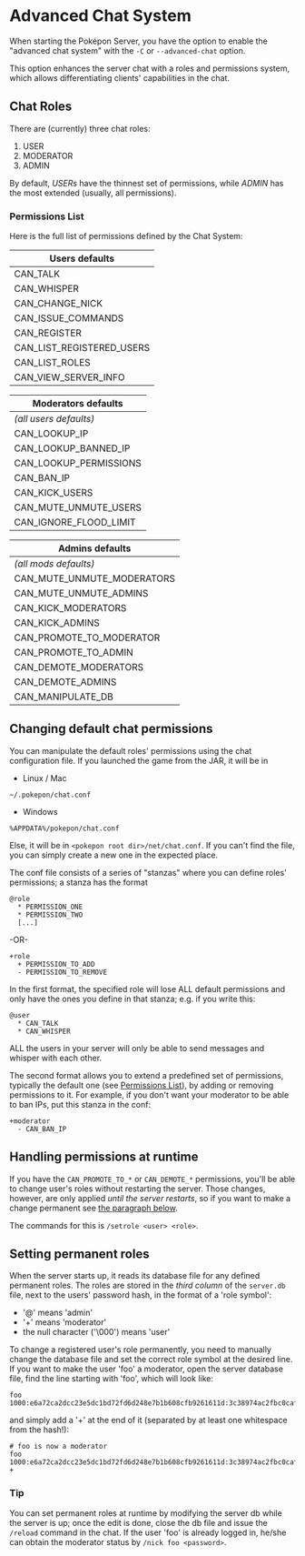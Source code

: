 Advanced Chat System
===================================================

When starting the Poképon Server, you have the option to enable the
"advanced chat system" with the `-C` or `--advanced-chat` option.

This option enhances the server chat with a roles and permissions system,
which allows differentiating clients' capabilities in the chat.

Chat Roles
---------------------------------------------------
There are (currently) three chat roles:  
1. USER  
2. MODERATOR  
3. ADMIN  

By default, *USERs* have the thinnest set of permissions, while *ADMIN* has 
the most extended (usually, all permissions).

### Permissions List
Here is the full list of permissions defined by the Chat System:

| Users defaults             |
| -------------------------- |
| CAN_TALK                   |
| CAN_WHISPER                |
| CAN_CHANGE_NICK            |
| CAN_ISSUE_COMMANDS         |
| CAN_REGISTER               |
| CAN_LIST_REGISTERED_USERS  |
| CAN_LIST_ROLES             |
| CAN_VIEW_SERVER_INFO       |

| Moderators defaults        |
| -------------------------- |
| *(all users defaults)*     |
| CAN_LOOKUP_IP              |
| CAN_LOOKUP_BANNED_IP       |
| CAN_LOOKUP_PERMISSIONS     |
| CAN_BAN_IP                 |
| CAN_KICK_USERS             |
| CAN_MUTE_UNMUTE_USERS      |
| CAN_IGNORE_FLOOD_LIMIT     |

| Admins defaults            |
| -------------------------- |
| *(all mods defaults)*      |
| CAN_MUTE_UNMUTE_MODERATORS |
| CAN_MUTE_UNMUTE_ADMINS     |
| CAN_KICK_MODERATORS        |
| CAN_KICK_ADMINS            |
| CAN_PROMOTE_TO_MODERATOR   |
| CAN_PROMOTE_TO_ADMIN       |
| CAN_DEMOTE_MODERATORS      |
| CAN_DEMOTE_ADMINS          |
| CAN_MANIPULATE_DB          |

Changing default chat permissions
-------------------------------------------------------------------
You can manipulate the default roles' permissions using the chat configuration file.
If you launched the game from the JAR, it will be in
* Linux / Mac
```
~/.pokepon/chat.conf
```
* Windows
```
%APPDATA%/pokepon/chat.conf
```

Else, it will be in `<pokepon root dir>/net/chat.conf`. If you can't find the file, you
can simply create a new one in the expected place.

The conf file consists of a series of "stanzas" where you can define roles' permissions;
a stanza has the format
```
@role
  * PERMISSION_ONE
  * PERMISSION_TWO
  [...]
```
-OR-
```
+role
  + PERMISSION_TO_ADD
  - PERMISSION_TO_REMOVE
```

In the first format, the specified role will lose ALL default permissions and only have the
ones you define in that stanza; e.g. if you write this:
```
@user
  * CAN_TALK
  * CAN_WHISPER
```

ALL the users in your server will only be able to send messages and whisper with each other.

The second format allows you to extend a predefined set of permissions, typically the default
one (see [Permissions List](#permissions-list)), by adding or removing permissions to it.
For example, if you don't want your moderator to be able to ban IPs, put this stanza in the conf:
```
+moderator
  - CAN_BAN_IP
```

Handling permissions at runtime
----------------------------------------------------------------
If you have the `CAN_PROMOTE_TO_*` or `CAN_DEMOTE_*` permissions, you'll be able to change
user's roles without restarting the server. Those changes, however, are only applied
*until the server restarts*, so if you want to make a change permanent see 
[the paragraph below](#setting-permanent-roles).

The commands for this is `/setrole <user> <role>`. 

Setting permanent roles
----------------------------------------------------------------
When the server starts up, it reads its database file for any defined permanent roles.
The roles are stored in the *third column* of the `server.db` file, next to the users'
password hash, in the format of a 'role symbol':
* '@' means 'admin'
* '+' means 'moderator'
* the null character ('\000') means 'user'

To change a registered user's role permanently, you need to manually change the database
file and set the correct role symbol at the desired line.
If you want to make the user 'foo' a moderator, open the server database file, find the
line starting with 'foo', which will look like:
```
foo	1000:e6a72ca2dcc23e5dc1bd72fd6d248e7b1b608cfb9261611d:3c38974ac2fbc0caf624a675bd6848a66ea4db20946ca1ab 
```
and simply add a '+' at the end of it (separated by at least one whitespace from the hash!):
```
# foo is now a moderator
foo	1000:e6a72ca2dcc23e5dc1bd72fd6d248e7b1b608cfb9261611d:3c38974ac2fbc0caf624a675bd6848a66ea4db20946ca1ab +
```

### Tip
You can set permanent roles at runtime by modifying the server db while the server is up; once the edit is done,
close the db file and issue the `/reload` command in the chat. If the user 'foo' is already logged in, he/she
can obtain the moderator status by `/nick foo <password>`.
